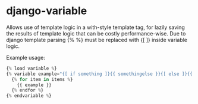 django-variable
===============

Allows use of template logic in a with-style template tag, for lazily saving the results of template logic that can be costly performance-wise.
Due to django template parsing {% %} must be replaced with {[ ]} inside variable logic.

Example usage:
```python
{% load variable %}
{% variable example="{[ if something ]}{{ somethingelse }}{[ else ]}{{ anotherthing }}{[ endif ]}" %}
  {% for item in items %}
    {{ example }}
  {% endfor %}
{% endvariable %}
```